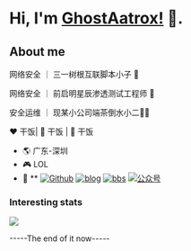 # Hi, I'm [GhostAatrox!](https://www.ghostgroup.cn/blog) 👋.
## About me
网络安全 ｜ 三一树根互联脚本小子 🤔

网络安全 ｜ 前启明星辰渗透测试工程师 🤖

安全运维 ｜ 现某小公司端茶倒水小二:man_technologist:

:heart: 干饭| :black_heart: 干饭 | :blue_heart: 干饭

- :earth_americas:  广东-深圳
- :video_game:  LOL
- :gem:  **
[![Github](https://img.shields.io/github/followers/ghostaatrox?label=Github&style=social)](https://github.com/ghostaatrox)
[![blog](https://img.shields.io/badge/blog-Aatrox'blog-green?logo=bloglovin)](https://www.ghostgroup.cn/blog)
[![bbs](https://img.shields.io/badge/BBS-Aatrox'blog-green?logo=bloglovin)](https://www.ghostgroup.cn/blog)
[![公众号](https://img.shields.io/badge/公众号-SAnBlog-green)](https://app.sanii.cn/)
### Interesting stats
![](https://github-readme-stats.vercel.app/api?username=ghostaatrox&theme=dark)

-----The end of it now-----
